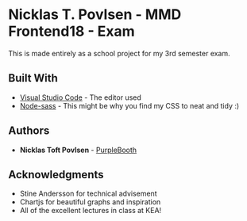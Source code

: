 # Nicklas T. Povlsen - MMD Frontend18 - Exam

This is made entirely as a school project for my 3rd semester exam.

## Built With

* [Visual Studio Code](https://code.visualstudio.com/) - The editor used
* [Node-sass](https://github.com/sass/node-sass) - This might be why you find my CSS to neat and tidy :)

## Authors

* **Nicklas Toft Povlsen** - [PurpleBooth](http://ntp-design.com/)

## Acknowledgments

* Stine Andersson for technical advisement
* Chartjs for beautiful graphs and inspiration
* All of the excellent lectures in class at KEA!
